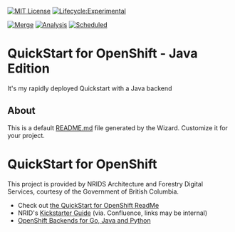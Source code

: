 [![MIT License](https://img.shields.io/github/license/bcgov/quickstart-openshift.svg)](/LICENSE.md)
[![Lifecycle:Experimental](https://img.shields.io/badge/Lifecycle-Experimental-339999)](https://github.com/bcgov/repomountie/blob/master/doc/lifecycle-badges.md)

[![Merge](https://github.com/bcgov/devhub-quickstart-test/actions/workflows/merge.yml/badge.svg)](https://github.com/bcgov/devhub-quickstart-test/actions/workflows/merge.yml)
[![Analysis](https://github.com/bcgov/devhub-quickstart-test/actions/workflows/analysis.yml/badge.svg)](https://github.com/bcgov/devhub-quickstart-test/actions/workflows/analysis.yml)
[![Scheduled](https://github.com/bcgov/devhub-quickstart-test/actions/workflows/scheduled.yml/badge.svg)](https://github.com/bcgov/devhub-quickstart-test/actions/workflows/scheduled.yml)

# QuickStart for OpenShift - Java Edition

It's my rapidly deployed Quickstart with a Java backend

## About

This is a default [README.md](README.md) file generated by the Wizard. Customize it for your project.

# QuickStart for OpenShift

This project is provided by NRIDS Architecture and Forestry Digital Services, courtesy of the Government of British Columbia.

* Check out [the QuickStart for OpenShift ReadMe](https://github.com/bcgov/quickstart-openshift)
* NRID's [Kickstarter Guide](https://bcgov.github.io/nr-architecture-patterns-library/docs/Agile%20Team%20Kickstarter) (via. Confluence, links may be internal)
* [OpenShift Backends for Go, Java and Python](https://github.com/bcgov/quickstart-openshift-backends)